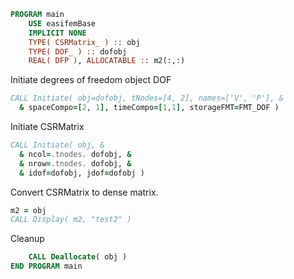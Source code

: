 ```fortran
PROGRAM main
    USE easifemBase
    IMPLICIT NONE
    TYPE( CSRMatrix_ ) :: obj
    TYPE( DOF_ ) :: dofobj
    REAL( DFP ), ALLOCATABLE :: m2(:,:)
```

Initiate degrees of freedom object DOF

```fortran
CALL Initiate( obj=dofobj, tNodes=[4, 2], names=['V', 'P'], &
  & spaceCompo=[2, 1], timeCompo=[1,1], storageFMT=FMT_DOF )
```

Initiate CSRMatrix

```fortran
CALL Initiate( obj, &
  & ncol=.tnodes. dofobj, &
  & nrow=.tnodes. dofobj, &
  & idof=dofobj, jdof=dofobj )
```

Convert CSRMatrix to dense matrix.

```fortran
m2 = obj
CALL Display( m2, "test2" )
```

Cleanup

```fortran
    CALL Deallocate( obj )
END PROGRAM main
```
